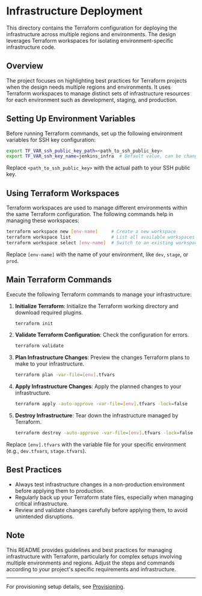 
# Infrastructure Deployment

This directory contains the Terraform configuration for deploying the infrastructure across multiple regions and environments. The design leverages Terraform workspaces for isolating environment-specific infrastructure code.

## Overview

The project focuses on highlighting best practices for Terraform projects when the design needs multiple regions and environments. It uses Terraform workspaces to manage distinct sets of infrastructure resources for each environment such as development, staging, and production.

## Setting Up Environment Variables

Before running Terraform commands, set up the following environment variables for SSH key configuration:

```bash
export TF_VAR_ssh_public_key_path=<path_to_ssh_public_key>
export TF_VAR_ssh_key_name=jenkins_infra  # Default value, can be changed as needed
```

Replace `<path_to_ssh_public_key>` with the actual path to your SSH public key.

## Using Terraform Workspaces

Terraform workspaces are used to manage different environments within the same Terraform configuration. The following commands help in managing these workspaces:

```sh
terraform workspace new [env-name]     # Create a new workspace
terraform workspace list               # List all available workspaces
terraform workspace select [env-name]  # Switch to an existing workspace
```

Replace `[env-name]` with the name of your environment, like `dev`, `stage`, or `prod`.

## Main Terraform Commands

Execute the following Terraform commands to manage your infrastructure:

1. **Initialize Terraform**:
   Initialize the Terraform working directory and download required plugins.
   ```bash
   terraform init
   ```

2. **Validate Terraform Configuration**:
   Check the configuration for errors.
   ```bash
   terraform validate
   ```

3. **Plan Infrastructure Changes**:
   Preview the changes Terraform plans to make to your infrastructure.
   ```bash
   terraform plan -var-file=[env].tfvars
   ```

4. **Apply Infrastructure Changes**:
   Apply the planned changes to your infrastructure.
   ```bash
   terraform apply -auto-approve -var-file=[env].tfvars -lock=false
   ```

5. **Destroy Infrastructure**:
   Tear down the infrastructure managed by Terraform.
   ```bash
   terraform destroy -auto-approve -var-file=[env].tfvars -lock=false
   ```

Replace `[env].tfvars` with the variable file for your specific environment (e.g., `dev.tfvars`, `stage.tfvars`).

## Best Practices

- Always test infrastructure changes in a non-production environment before applying them to production.
- Regularly back up your Terraform state files, especially when managing critical infrastructure.
- Review and validate changes carefully before applying them, to avoid unintended disruptions.

## Note

This README provides guidelines and best practices for managing infrastructure with Terraform, particularly for complex setups involving multiple environments and regions. Adjust the steps and commands according to your project's specific requirements and infrastructure.

---
For provisioning setup details, see [Provisioning](../provisioning/README.md).